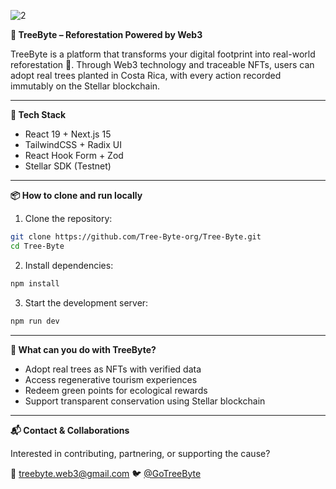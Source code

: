 ![2](https://github.com/user-attachments/assets/aa4c9635-66fa-4f17-838c-1a821cdce952)

**🌱 TreeByte – Reforestation Powered by Web3**

TreeByte is a platform that transforms your digital footprint into real-world reforestation 🌳. Through Web3 technology and traceable NFTs, users can adopt real trees planted in Costa Rica, with every action recorded immutably on the Stellar blockchain.

---

**🚀 Tech Stack**

* React 19 + Next.js 15
* TailwindCSS + Radix UI
* React Hook Form + Zod
* Stellar SDK (Testnet)

---

**📦 How to clone and run locally**

1. Clone the repository:

```bash
git clone https://github.com/Tree-Byte-org/Tree-Byte.git
cd Tree-Byte
```

2. Install dependencies:

```bash
npm install
```

3. Start the development server:

```bash
npm run dev
```

---

**🌳 What can you do with TreeByte?**

* Adopt real trees as NFTs with verified data
* Access regenerative tourism experiences
* Redeem green points for ecological rewards
* Support transparent conservation using Stellar blockchain

---

**📬 Contact & Collaborations**

Interested in contributing, partnering, or supporting the cause?

📩 [treebyte.web3@gmail.com](mailto:treebyte.web3@gmail.com)
🐦 [@GoTreeByte](https://twitter.com/GoTreeByte)
